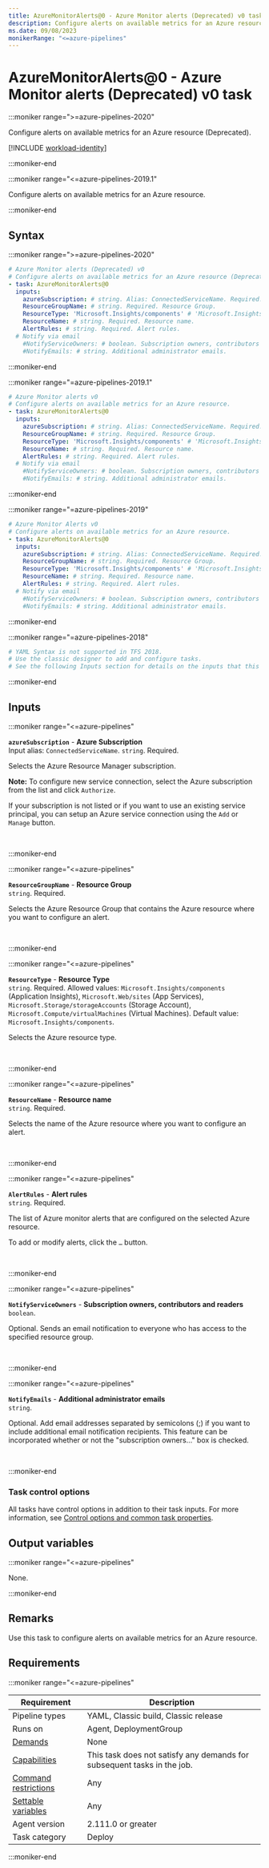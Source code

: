 ```yaml
---
title: AzureMonitorAlerts@0 - Azure Monitor alerts (Deprecated) v0 task
description: Configure alerts on available metrics for an Azure resource (Deprecated).
ms.date: 09/08/2023
monikerRange: "<=azure-pipelines"
---
```


# AzureMonitorAlerts@0 - Azure Monitor alerts (Deprecated) v0 task

<!-- :::description::: -->
:::moniker range=">=azure-pipelines-2020"

<!-- :::editable-content name="description"::: -->
Configure alerts on available metrics for an Azure resource (Deprecated).

[!INCLUDE [workload-identity](./includes/workload-identity.md)]
<!-- :::editable-content-end::: -->

:::moniker-end

:::moniker range="<=azure-pipelines-2019.1"

<!-- :::editable-content name="description"::: -->
Configure alerts on available metrics for an Azure resource.
<!-- :::editable-content-end::: -->

:::moniker-end
<!-- :::description-end::: -->

<!-- :::syntax::: -->
## Syntax

:::moniker range=">=azure-pipelines-2020"

```yaml
# Azure Monitor alerts (Deprecated) v0
# Configure alerts on available metrics for an Azure resource (Deprecated).
- task: AzureMonitorAlerts@0
  inputs:
    azureSubscription: # string. Alias: ConnectedServiceName. Required. Azure Subscription. 
    ResourceGroupName: # string. Required. Resource Group. 
    ResourceType: 'Microsoft.Insights/components' # 'Microsoft.Insights/components' | 'Microsoft.Web/sites' | 'Microsoft.Storage/storageAccounts' | 'Microsoft.Compute/virtualMachines'. Required. Resource Type. Default: Microsoft.Insights/components.
    ResourceName: # string. Required. Resource name. 
    AlertRules: # string. Required. Alert rules. 
  # Notify via email
    #NotifyServiceOwners: # boolean. Subscription owners, contributors and readers. 
    #NotifyEmails: # string. Additional administrator emails.
```

:::moniker-end

:::moniker range="=azure-pipelines-2019.1"

```yaml
# Azure Monitor alerts v0
# Configure alerts on available metrics for an Azure resource.
- task: AzureMonitorAlerts@0
  inputs:
    azureSubscription: # string. Alias: ConnectedServiceName. Required. Azure Subscription. 
    ResourceGroupName: # string. Required. Resource Group. 
    ResourceType: 'Microsoft.Insights/components' # 'Microsoft.Insights/components' | 'Microsoft.Web/sites' | 'Microsoft.Storage/storageAccounts' | 'Microsoft.Compute/virtualMachines'. Required. Resource Type. Default: Microsoft.Insights/components.
    ResourceName: # string. Required. Resource name. 
    AlertRules: # string. Required. Alert rules. 
  # Notify via email
    #NotifyServiceOwners: # boolean. Subscription owners, contributors and readers. 
    #NotifyEmails: # string. Additional administrator emails.
```

:::moniker-end

:::moniker range="=azure-pipelines-2019"

```yaml
# Azure Monitor Alerts v0
# Configure alerts on available metrics for an Azure resource.
- task: AzureMonitorAlerts@0
  inputs:
    azureSubscription: # string. Alias: ConnectedServiceName. Required. Azure Subscription. 
    ResourceGroupName: # string. Required. Resource Group. 
    ResourceType: 'Microsoft.Insights/components' # 'Microsoft.Insights/components' | 'Microsoft.Web/sites' | 'Microsoft.Storage/storageAccounts' | 'Microsoft.Compute/virtualMachines'. Required. Resource Type. Default: Microsoft.Insights/components.
    ResourceName: # string. Required. Resource name. 
    AlertRules: # string. Required. Alert rules. 
  # Notify via email
    #NotifyServiceOwners: # boolean. Subscription owners, contributors and readers. 
    #NotifyEmails: # string. Additional administrator emails.
```

:::moniker-end

:::moniker range="=azure-pipelines-2018"

```yaml
# YAML Syntax is not supported in TFS 2018.
# Use the classic designer to add and configure tasks.
# See the following Inputs section for details on the inputs that this task supports.
```

:::moniker-end
<!-- :::syntax-end::: -->

<!-- :::inputs::: -->
## Inputs

<!-- :::item name="azureSubscription"::: -->
:::moniker range="<=azure-pipelines"

**`azureSubscription`** - **Azure Subscription**<br>
Input alias: `ConnectedServiceName`. `string`. Required.<br>
<!-- :::editable-content name="helpMarkDown"::: -->
Selects the Azure Resource Manager subscription.

**Note:** To configure new service connection, select the Azure subscription from the list and click `Authorize`.

If your subscription is not listed or if you want to use an existing service principal, you can setup an Azure service connection using the `Add` or `Manage` button.
<!-- :::editable-content-end::: -->
<br>

:::moniker-end
<!-- :::item-end::: -->
<!-- :::item name="ResourceGroupName"::: -->
:::moniker range="<=azure-pipelines"

**`ResourceGroupName`** - **Resource Group**<br>
`string`. Required.<br>
<!-- :::editable-content name="helpMarkDown"::: -->
Selects the Azure Resource Group that contains the Azure resource where you want to configure an alert.
<!-- :::editable-content-end::: -->
<br>

:::moniker-end
<!-- :::item-end::: -->
<!-- :::item name="ResourceType"::: -->
:::moniker range="<=azure-pipelines"

**`ResourceType`** - **Resource Type**<br>
`string`. Required. Allowed values: `Microsoft.Insights/components` (Application Insights), `Microsoft.Web/sites` (App Services), `Microsoft.Storage/storageAccounts` (Storage Account), `Microsoft.Compute/virtualMachines` (Virtual Machines). Default value: `Microsoft.Insights/components`.<br>
<!-- :::editable-content name="helpMarkDown"::: -->
Selects the Azure resource type.
<!-- :::editable-content-end::: -->
<br>

:::moniker-end
<!-- :::item-end::: -->
<!-- :::item name="ResourceName"::: -->
:::moniker range="<=azure-pipelines"

**`ResourceName`** - **Resource name**<br>
`string`. Required.<br>
<!-- :::editable-content name="helpMarkDown"::: -->
Selects the name of the Azure resource where you want to configure an alert.
<!-- :::editable-content-end::: -->
<br>

:::moniker-end
<!-- :::item-end::: -->
<!-- :::item name="AlertRules"::: -->
:::moniker range="<=azure-pipelines"

**`AlertRules`** - **Alert rules**<br>
`string`. Required.<br>
<!-- :::editable-content name="helpMarkDown"::: -->
The list of Azure monitor alerts that are configured on the selected Azure resource.

To add or modify alerts, click the `…` button.
<!-- :::editable-content-end::: -->
<br>

:::moniker-end
<!-- :::item-end::: -->
<!-- :::item name="NotifyServiceOwners"::: -->
:::moniker range="<=azure-pipelines"

**`NotifyServiceOwners`** - **Subscription owners, contributors and readers**<br>
`boolean`.<br>
<!-- :::editable-content name="helpMarkDown"::: -->
Optional. Sends an email notification to everyone who has access to the specified resource group.
<!-- :::editable-content-end::: -->
<br>

:::moniker-end
<!-- :::item-end::: -->
<!-- :::item name="NotifyEmails"::: -->
:::moniker range="<=azure-pipelines"

**`NotifyEmails`** - **Additional administrator emails**<br>
`string`.<br>
<!-- :::editable-content name="helpMarkDown"::: -->
Optional. Add email addresses separated by semicolons (;) if you want to include additional email notification recipients. This feature can be incorporated whether or not the "subscription owners..." box is checked.
<!-- :::editable-content-end::: -->
<br>

:::moniker-end
<!-- :::item-end::: -->

### Task control options

All tasks have control options in addition to their task inputs. For more information, see [Control options and common task properties](/azure/devops/pipelines/yaml-schema/steps-task#common-task-properties).
<!-- :::inputs-end::: -->

<!-- :::outputVariables::: -->
## Output variables

:::moniker range="<=azure-pipelines"

None.

:::moniker-end
<!-- :::outputVariables-end::: -->

<!-- :::remarks::: -->
<!-- :::editable-content name="remarks"::: -->
## Remarks

Use this task to configure alerts on available metrics for an Azure resource.
<!-- :::editable-content-end::: -->
<!-- :::remarks-end::: -->

<!-- :::examples::: -->
<!-- :::editable-content name="examples"::: -->
<!-- :::editable-content-end::: -->
<!-- :::examples-end::: -->

<!-- :::properties::: -->
## Requirements

:::moniker range="<=azure-pipelines"

| Requirement | Description |
|-------------|-------------|
| Pipeline types | YAML, Classic build, Classic release |
| Runs on | Agent, DeploymentGroup |
| [Demands](/azure/devops/pipelines/process/demands) | None |
| [Capabilities](/azure/devops/pipelines/agents/agents#capabilities) | This task does not satisfy any demands for subsequent tasks in the job. |
| [Command restrictions](/azure/devops/pipelines/security/templates#agent-logging-command-restrictions) | Any |
| [Settable variables](/azure/devops/pipelines/security/templates#agent-logging-command-restrictions) | Any |
| Agent version |  2.111.0 or greater |
| Task category | Deploy |

:::moniker-end
<!-- :::properties-end::: -->

<!-- :::see-also::: -->
<!-- :::editable-content name="seeAlso"::: -->
<!-- :::editable-content-end::: -->
<!-- :::see-also-end::: -->
